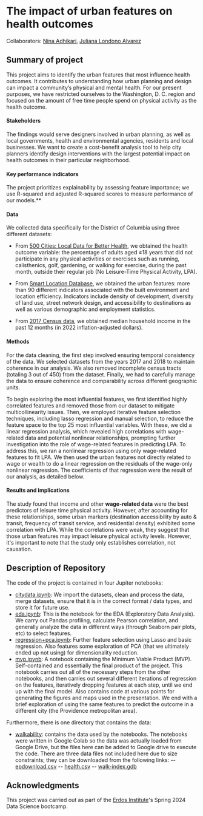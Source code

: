 # **The impact of urban features on health outcomes**

Collaborators: [Nina Adhikari](https://github.com/nina-adhikari), [Juliana Londono Alvarez](https://github.com/juliana-londono)

## Summary of project

This project aims to identify the urban features that most influence health outcomes. It contributes to understanding how urban planning and design can impact a community’s physical and mental health. For our present purposes, we have restricted ourselves to the Washington, D. C. region and focused on the amount of free time people spend on physical activity as the health outcome. 

#### Stakeholders

The findings would serve designers involved in urban planning, as well as local governments, health and environmental agencies, residents and local businesses. We want to create a cost-benefit analysis tool to help city planners identify design interventions with the largest potential impact on health outcomes in their particular neighborhood.

#### Key performance indicators

The project prioritizes explainability by assessing feature importance; we use R-squared and adjusted R-squared scores to measure performance of our models.**

#### Data

We collected data specifically for the District of Columbia using three different datasets:

-   From [500 Cities: Local Data for Better Health](https://data.cdc.gov/500-Cities-Places/500-Cities-Local-Data-for-Better-Health-2019-relea/6vp6-wxuq/about_data), we obtained the health outcome variable: the percentage of adults aged ≥18 years that did not participate in any physical activities or exercises such as running, calisthenics, golf, gardening, or walking for exercise, during the past month, outside their regular job (No Leisure-Time Physical Activity, LPA).
    
-   From [Smart Location Database](https://edg.epa.gov/EPADataCommons/public/OA/EPA_SmartLocationDatabase_V3_Jan_2021_Final.csv), we obtained the urban features: more than 90 different indicators associated with the built environment and location efficiency. Indicators include density of development, diversity of land use, street network design, and accessibility to destinations as well as various demographic and employment statistics.
    
-   From [2017 Census data](https://data.census.gov/table/ACSDT5Y2017.B19013?q=b19013&g=040XX00US11$1400000&moe=false&tp=true), we obtained median household income in the past 12 months (in 2022 inflation-adjusted dollars).

#### Methods

For the data cleaning, the first step involved ensuring temporal consistency of the data. We selected datasets from the years 2017 and 2018 to maintain coherence in our analysis. We also removed incomplete census tracts (totaling 3 out of 450) from the dataset. Finally, we had to carefully manage the data to ensure coherence and comparability across different geographic units.

To begin exploring the most influential features, we first identified highly correlated features and removed those from our dataset to mitigate multicollinearity issues. Then, we employed iterative feature selection techniques, including lasso regression and manual selection, to reduce the feature space to the top 25 most influential variables. With these, we did a linear regression analysis, which revealed high correlations with wage-related data and potential nonlinear relationships, prompting further investigation into the role of wage-related features in predicting LPA. To address this, we ran a nonlinear regression using only wage-related features to fit LPA. We then used the urban features not directly related to wage or wealth to do a linear regression on the residuals of the wage-only nonlinear regression. The coefficients of that regression were the result of our analysis, as detailed below.

#### Results and implications

The study found that income and other **wage-related data** were the best predictors of leisure time physical activity. However, after accounting for these relationships, some urban markers (destination accessibility by auto & transit, frequency of transit service, and residential density) exhibited some correlation with LPA. While the correlations were weak, they suggest that those urban features may impact leisure physical activity levels. However, it's important to note that the study only establishes correlation, not causation.

## Description of Repository

The code of the project is contained in four Jupiter notebooks:

- [citydata.ipynb](https://github.com/nina-adhikari/urban-design-and-health/blob/main/citydata.ipynb): We import the datasets, clean and process the data, merge datasets, ensure that it is in the correct format / data types, and store it for future use.
- [eda.ipynb](https://github.com/nina-adhikari/urban-design-and-health/blob/main/eda.ipynb): This is the notebook for the EDA (Exploratory Data Analysis). We carry out Pandas profiling, calculate Pearson correlation, and generally analyze the data in different ways (through Seaborn pair plots, etc) to select features.
- [regression+pca.ipynb](https://github.com/nina-adhikari/urban-design-and-health/blob/main/regression+pca.ipynb): Further feature selection using Lasso and basic regression. Also features some exploration of PCA (that we ultimately ended up not using) for dimensionality reduction.
- [mvp.ipynb](https://github.com/nina-adhikari/urban-design-and-health/blob/main/mvp.ipynb): A notebook containing the Minimum Viable Product (MVP). Self-contained and essentially the final product of the project. This notebook carries out all of the necessary steps from the other notebooks, and then carries out several different iterations of regression on the features, iteratively dropping features at each step, until we end up with the final model. Also contains code at various points for generating the figures and maps used in the presentation. We end with a brief exploration of using the same features to predict the outcome in a different city (the Providence metropolitan area).

Furthermore, there is one directory that contains the data:
- [walkability](https://github.com/nina-adhikari/urban-design-and-health/tree/main/walkability): contains the data used by the notebooks. The notebooks were written in Google Colab so the data was actually loaded from Google Drive, but the files here can be added to Google drive to execute the code. There are three data files not included here due to size constraints; they can be downloaded from the following links:
-- [epdownload.csv](https://edg.epa.gov/EPADataCommons/public/OA/EPA_SmartLocationDatabase_V3_Jan_2021_Final.csv)
-- [health.csv](https://data.cdc.gov/500-Cities-Places/500-Cities-Local-Data-for-Better-Health-2019-relea/6vp6-wxuq/about_data)
-- [walk-index.gdb](https://edg.epa.gov/EPADataCommons/public/OA/WalkabilityIndex.zip)

## Acknowledgments
This project was carried out as part of the [Erdos Institute](https://www.erdosinstitute.org/)'s Spring 2024 Data Science bootcamp. 
